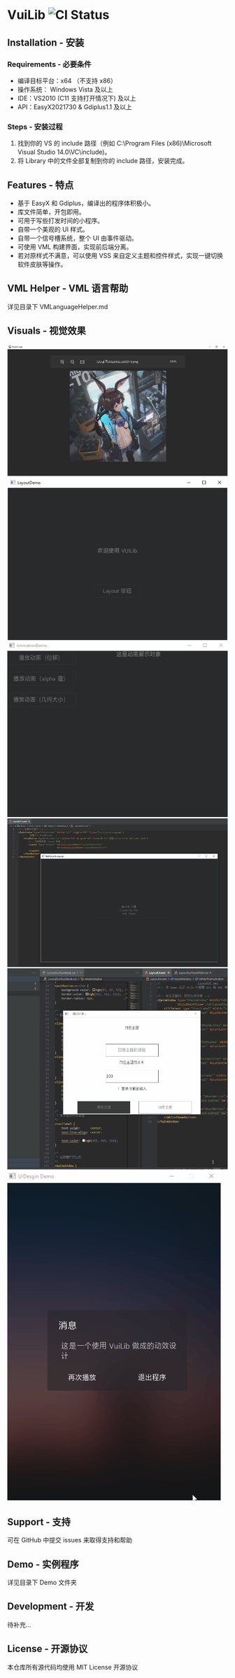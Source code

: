 # VuiLib ![CI Status](https://img.shields.io/badge/build-passing-successimportant)

## Installation - 安装
### Requirements - 必要条件
* 编译目标平台：x64 （不支持 x86）
* 操作系统： Windows Vista 及以上
* IDE：VS2010 (C11 支持打开情况下) 及以上
* API：EasyX2021730 & Gdiplus1.1 及以上
### Steps - 安装过程
1. 找到你的 VS 的 include 路径（例如 C:\Program Files (x86)\Microsoft Visual Studio 14.0\VC\include)。
2. 将 Library 中的文件全部复制到你的 include 路径，安装完成。
## Features - 特点
* 基于 EasyX 和 Gdiplus，编译出的程序体积极小。
* 库文件简单，开包即用。
* 可用于写些打发时间的小程序。
* 自带一个美观的 UI 样式。
* 自带一个信号槽系统，整个 UI 由事件驱动。
* 可使用 VML 构建界面，实现前后端分离。
* 若对原样式不满意，可以使用 VSS 来自定义主题和控件样式，实现一键切换软件皮肤等操作。
## VML Helper - VML 语言帮助
详见目录下 VMLanguageHelper.md
## Visuals - 视觉效果
![Capture-1](./VisualCapture/Capture-1.png)
![Capture-2](./VisualCapture/Capture-2.png)
![Capture-3Gif](./VisualCapture/Capture-3.gif)
![Capture-4](./VisualCapture/Capture-4.png)
![Capture-5](./VisualCapture/SkinChange.gif)
![Capture-6](./VisualCapture/UIDesgin.gif)
## Support - 支持
可在 GitHub 中提交 issues 来取得支持和帮助
## Demo - 实例程序
详见目录下 Demo 文件夹
## Development - 开发
待补充...
## License - 开源协议
本仓库所有源代码均使用 MIT License 开源协议
